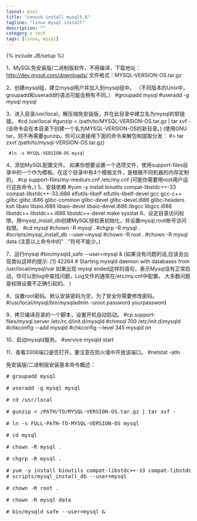 ```yaml
---
layout: post
title: "cenos6 install mysql5.6"
tagline: "linux mysql install"
description: ""
category : tech
tags: [linux, mysql]
---
```

{% include JB/setup %}

1、MySQL免安装版/二进制版软件，不用编译，下载地址：
     http://dev.mysql.com/downloads/
     文件格式：MYSQL-VERSION-OS.tar.gz

2、创建mysql组，建立mysql用户并加入到mysql组中。
     （不同版本的Unix中，groupadd和useradd的语法可能会稍有不同。）
     #groupadd mysql
     #useradd -g mysql mysql

3、进入目录/usr/local，解压缩免安装版，并在此目录中建立名为mysql的软链接。
     #cd /usr/local
     #gunzip < /path/to/MYSQL-VERSION-OS.tar.gz | tar xvf -
     (该命令会在本目录下创建一个名为MYSQL-VERSION-OS的新目录。)
     (使用GNU tar，则不再需要gunzip。你可以直接用下面的命令来解包和提取分发：
          #> tar zxvf /path/to/mysql-VERSION-OS.tar.gz)

     #ln -s MYSQL-VERSION-OS mysql


4、添加MySQL配置文件。
     如果你想要设置一个选项文件，使用support-files目录中的一个作为模板。在这个目录中有4个模板文件，是根据不同机器的内存定制的。
     #cp support-files/my-medium.cnf /etc/my.cnf
     (可能你需要用root用户运行这些命令。)
5、安装依赖
     #yum -y install binutils compat-libstdc++-33 compat-libstdc++-33.i686 elfutils-libelf elfutils-libelf-devel gcc gcc-c++ glibc glibc.i686 glibc-common glibc-devel glibc-devel.i686 glibc-headers ksh libaio libaio.i686 libaio-devel libaio-devel.i686 libgcc libgcc.i686 libstdc++ libstdc++.i686 libstdc++-devel make sysstat
6、设定目录访问权限，用mysql_install_db创建MySQL授权表初始化，并设置mysql,root帐号访问权限。
     #cd mysql
     #chown -R mysql .
     #chgrp -R mysql .
     #scripts/mysql_install_db --user=mysql
     #chown -R root .
     #chown -R mysql data
     (注意以上命令中的" . "符号不能少。)

7、运行mysql
     #bin/mysqld_safe --user=mysql &
      (如果没有问题的话,应该会出现类似这样的提示:
              [1] 42264
              # Starting mysqld daemon with databases from /usr/local/mysql/var
       如果出现 mysql ended这样的语句，表示Mysql没有正常启动，你可以到log中查找问题，Log文件的通常在/etc/my.cnf中配置。
       大多数问题是权限设置不正确引起的。 )

8、设置root密码。默认安装密码为空，为了安全你需要修改密码。
     #/usr/local/mysql/bin/mysqladmin -uroot password yourpassword

9、拷贝编译目录的一个脚本，设置开机自动启动。
     #cp  support-files/mysql.server /etc/rc.d/init.d/mysqld
     #chmod 700 /etc/init.d/mysqld
     #chkconfig --add mysqld
     #chkconfig --level 345 mysqld on

10、启动mysqld服务。
     #service mysqld start

11、查看3306端口是否打开。要注意在防火墙中开放该端口。
     #netstat -atln

免安装版/二进制版安装基本命令概述：

<pre class="prettyPrint">
# groupadd mysql<br />
# useradd -g mysql mysql<br />
# cd /usr/local<br />
# gunzip &lt; /PATH/TO/MYSQL-VERSION-OS.tar.gz | tar xvf -<br />
# ln -s FULL-PATH-TO-MYSQL-VERSION-OS mysql<br />
# cd mysql<br />
# chown -R mysql .<br />
# chgrp -R mysql .<br />
# yum -y install binutils compat-libstdc++-33 compat-libstdc++-33.i686 elfutils-libelf elfutils-libelf-devel gcc gcc-c++ glibc glibc.i686 glibc-common glibc-devel glibc-devel.i686 glibc-headers ksh libaio libaio.i686 libaio-devel libaio-devel.i686 libgcc libgcc.i686 libstdc++ libstdc++.i686 libstdc++-devel make sysstat
# scripts/mysql_install_db --user=mysql<br />
# chown -R root .<br />
# chown -R mysql data<br />
# bin/mysqld_safe --user=mysql &amp;
</pre>